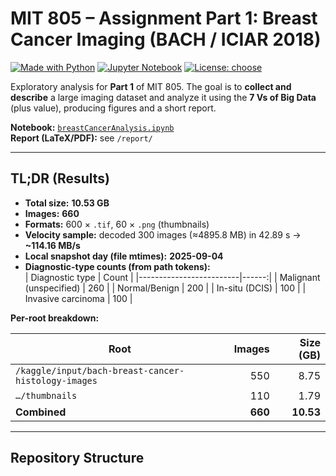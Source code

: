 
# MIT 805 – Assignment Part 1: Breast Cancer Imaging (BACH / ICIAR 2018)

[![Made with Python](https://img.shields.io/badge/Python-3.10%2B-blue.svg)](https://www.python.org/)
[![Jupyter Notebook](https://img.shields.io/badge/Notebook-Jupyter-orange.svg)](https://jupyter.org/)
[![License: choose](https://img.shields.io/badge/License-choose-green.svg)](#license)

Exploratory analysis for **Part 1** of MIT 805. The goal is to **collect and describe** a large imaging dataset and analyze it using the **7 Vs of Big Data** (plus value), producing figures and a short report.

**Notebook:** [`breastCancerAnalysis.ipynb`](breastCancerAnalysis.ipynb)  
**Report (LaTeX/PDF):** see `/report/`

---

## TL;DR (Results)

- **Total size:** **10.53 GB**  
- **Images:** **660**  
- **Formats:** 600 × `.tif`, 60 × `.png` (thumbnails)  
- **Velocity sample:** decoded 300 images (≈4895.8 MB) in 42.89 s → **~114.16 MB/s** 
- **Local snapshot day (file mtimes):** **2025-09-04**  
- **Diagnostic-type counts (from path tokens):**  
  | Diagnostic type         | Count |
  |-------------------------|------:|
  | Malignant (unspecified) |   260 |
  | Normal/Benign           |   200 |
  | In-situ (DCIS)          |   100 |
  | Invasive carcinoma      |   100 |

**Per-root breakdown:**

| Root                                                       | Images | Size (GB) |
|------------------------------------------------------------|-------:|---------:|
| `/kaggle/input/bach-breast-cancer-histology-images`        |    550 |     8.75 |
| `…/thumbnails`                                             |    110 |     1.79 |
| **Combined**                                               | **660**| **10.53**|

---

## Repository Structure


